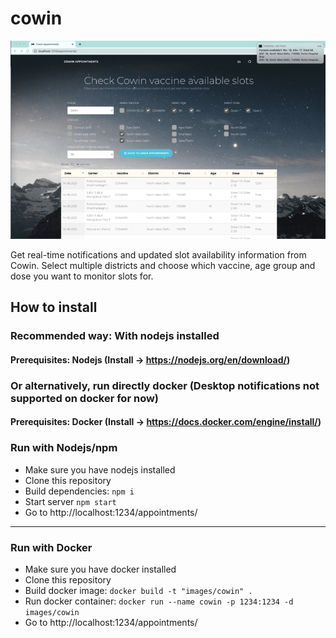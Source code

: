 # cowin

![Cowin](demo2.png "Cowin")

Get real-time notifications and updated slot availability information from Cowin.
Select multiple districts and choose which vaccine, age group and dose you want to monitor slots for.

## How to install

### Recommended way: With nodejs installed

#### Prerequisites: Nodejs (Install -> https://nodejs.org/en/download/)

### Or alternatively, run directly docker (Desktop notifications not supported on docker for now)

#### Prerequisites: Docker (Install -> https://docs.docker.com/engine/install/)

### Run with Nodejs/npm

- Make sure you have nodejs installed
- Clone this repository
- Build dependencies: `npm i`
- Start server `npm start`
- Go to http://localhost:1234/appointments/

---

### Run with Docker

- Make sure you have docker installed
- Clone this repository
- Build docker image: `docker build -t "images/cowin" .`
- Run docker container: `docker run --name cowin -p 1234:1234 -d images/cowin`
- Go to http://localhost:1234/appointments/
